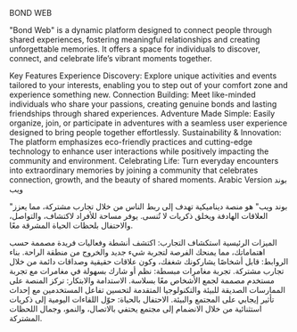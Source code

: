 BOND WEB

"Bond Web" is a dynamic platform designed to connect people through shared experiences, fostering meaningful relationships and creating unforgettable memories. It offers a space for individuals to discover, connect, and celebrate life’s vibrant moments together.

Key Features
Experience Discovery: Explore unique activities and events tailored to your interests, enabling you to step out of your comfort zone and experience something new.
Connection Building: Meet like-minded individuals who share your passions, creating genuine bonds and lasting friendships through shared experiences.
Adventure Made Simple: Easily organize, join, or participate in adventures with a seamless user experience designed to bring people together effortlessly.
Sustainability & Innovation: The platform emphasizes eco-friendly practices and cutting-edge technology to enhance user interactions while positively impacting the community and environment.
Celebrating Life: Turn everyday encounters into extraordinary memories by joining a community that celebrates connection, growth, and the beauty of shared moments.
Arabic Version
بوند ويب

"بوند ويب" هو منصة ديناميكية تهدف إلى ربط الناس من خلال تجارب مشتركة، مما يعزز العلاقات الهادفة ويخلق ذكريات لا تُنسى. يوفر مساحة للأفراد لاكتشاف، والتواصل، والاحتفال بلحظات الحياة المشرقة معًا.

الميزات الرئيسية
استكشاف التجارب: اكتشف أنشطة وفعاليات فريدة مصممة حسب اهتماماتك، مما يمنحك الفرصة لتجربة شيء جديد والخروج من منطقة الراحة.
بناء الروابط: قابل أشخاصًا يشاركونك شغفك، وكون علاقات حقيقية وصداقات دائمة من خلال تجارب مشتركة.
تجربة مغامرات مبسطة: نظم أو شارك بسهولة في مغامرات مع تجربة مستخدم مصممة لجمع الأشخاص معًا بسلاسة.
الاستدامة والابتكار: تركز المنصة على الممارسات الصديقة للبيئة والتكنولوجيا المتقدمة لتحسين تفاعل المستخدمين مع إحداث تأثير إيجابي على المجتمع والبيئة.
الاحتفال بالحياة: حوّل اللقاءات اليومية إلى ذكريات استثنائية من خلال الانضمام إلى مجتمع يحتفي بالاتصال، والنمو، وجمال اللحظات المشتركة.
